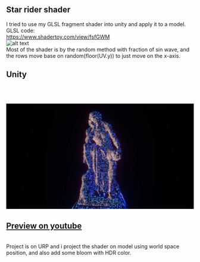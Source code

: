 ## Star rider shader

I tried to use my GLSL fragment shader into unity and apply it to a model.
<br>
GLSL code:
<br>
https://www.shadertoy.com/view/fsfGWM
<br>
![alt text](https://github.com/ahmaderfani12/StarRider-shader/blob/main/GLSL_preview.gif?raw=true)
<br>
Most of the shader is by the random method with fraction of sin wave, and the rows move base on random(floor(UV.y)) to just move on the x-axis.
<br>
## Unity
<br>
<br>

![alt text](https://github.com/ahmaderfani12/StarRider-shader/blob/main/unity_preview.jpg)
<br>
## [Preview on youtube](https://example.com/my-link "link title")
<br>
Project is on URP and i project the shader on model using world space position, and also add some bloom with HDR color.
